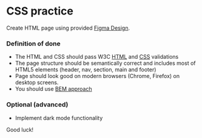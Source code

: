 # CSS practice

Create HTML page using provided [Figma Design](https://www.figma.com/file/Ntbk8Uf7XzjmWOkSh9Q8Y7/simply-portfolio-desing-(Community)).

### Definition of done
- The HTML and CSS should pass W3C [HTML](https://validator.w3.org/#validate_by_uri) and [CSS](https://jigsaw.w3.org/css-validator/) validations
- The page structure should be semantically correct and includes most of HTML5 elements (header, nav, section, main and footer)
- Page should look good on modern browsers (Chrome, Firefox) on desktop screens.
- You should use [BEM approach](https://en.bem.info/methodology/quick-start/)

### Optional (advanced)
- Implement dark mode functionality

Good luck!
